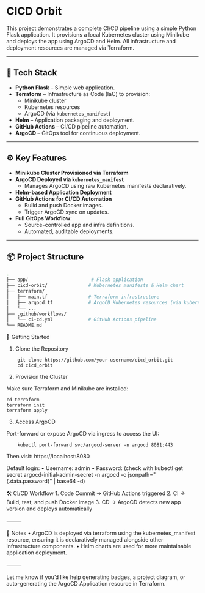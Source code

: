 # CICD Orbit

This project demonstrates a complete CI/CD pipeline using a simple Python Flask application. It provisions a local Kubernetes cluster using Minikube and deploys the app using ArgoCD and Helm. All infrastructure and deployment resources are managed via Terraform.

---

## 🚀 Tech Stack

- **Python Flask** – Simple web application.
- **Terraform** – Infrastructure as Code (IaC) to provision:
  - Minikube cluster
  - Kubernetes resources
  - ArgoCD (via `kubernetes_manifest`)
- **Helm** – Application packaging and deployment.
- **GitHub Actions** – CI/CD pipeline automation.
- **ArgoCD** – GitOps tool for continuous deployment.

---

## ⚙️ Key Features

- **Minikube Cluster Provisioned via Terraform**
- **ArgoCD Deployed via `kubernetes_manifest`**
  - Manages ArgoCD using raw Kubernetes manifests declaratively.
- **Helm-based Application Deployment**
- **GitHub Actions for CI/CD Automation**
  - Build and push Docker images.
  - Trigger ArgoCD sync on updates.
- **Full GitOps Workflow**:
  - Source-controlled app and infra definitions.
  - Automated, auditable deployments.

---

## 📦 Project Structure

```bash
.
├── app/                       # Flask application
├── cicd-orbit/               # Kubernetes manifests & Helm chart
├── terraform/
│   ├── main.tf               # Terraform infrastructure
│   ├── argocd.tf             # ArgoCD Kubernetes resources (via kubernetes_manifest)
│   └── ...
├── .github/workflows/
│   └── ci-cd.yml             # GitHub Actions pipeline
└── README.md
```

🔧 Getting Started

1. Clone the Repository
```
    git clone https://github.com/your-username/cicd_orbit.git
    cd cicd_orbit
```
2. Provision the Cluster

Make sure Terraform and Minikube are installed:
```
cd terraform
terraform init
terraform apply
```

3. Access ArgoCD

Port-forward or expose ArgoCD via ingress to access the UI:
```
    kubectl port-forward svc/argocd-server -n argocd 8081:443
```

Then visit: https://localhost:8080

Default login:
	•	Username: admin
	•	Password: (check with kubectl get secret argocd-initial-admin-secret -n argocd -o jsonpath="{.data.password}" | base64 -d)

🛠️ CI/CD Workflow
	1.	Code Commit → GitHub Actions triggered
	2.	CI → Build, test, and push Docker image
	3.	CD → ArgoCD detects new app version and deploys automatically

⸻

📝 Notes
	•	ArgoCD is deployed via terraform using the kubernetes_manifest resource, ensuring it is declaratively managed alongside other infrastructure components.
	•	Helm charts are used for more maintainable application deployment.

⸻

Let me know if you’d like help generating badges, a project diagram, or auto-generating the ArgoCD Application resource in Terraform.

